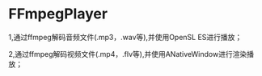 # FFmpegPlayer
1,通过ffmpeg解码音频文件(.mp3，.wav等),并使用OpenSL ES进行播放；

2,通过ffmpeg解码视频文件(.mp4，.flv等),并使用ANativeWindow进行渲染播放；
